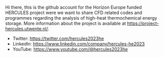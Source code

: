 Hi there, this is the github account for the Horizon Europe funded HERCULES project were we want to share CFD related codes and programmes regarding the analysis of high-heat thermochemical energy storage. More information about the project is available at https://project-hercules.utwente.nl/.
- Twitter:  https://twitter.com/hercules2023he
- LinkedIn: https://www.linkedin.com/company/hercules-he2023
- YouTube:  https://www.youtube.com/@hercules2023he
